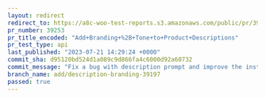 ```yaml
---
layout: redirect
redirect_to: https://a8c-woo-test-reports.s3.amazonaws.com/public/pr/39253/api/index.html
pr_number: 39253
pr_title_encoded: "Add+Branding+%2B+Tone+to+Product+Descriptions"
pr_test_type: api
last_published: "2023-07-21 14:29:24 +0000"
commit_sha: d95120bd524d1a089c9d866fa4c6000d92a60732
commit_message: "Fix a bug with description prompt and improve the instructions."
branch_name: add/description-branding-39197
passed: true
---
```

